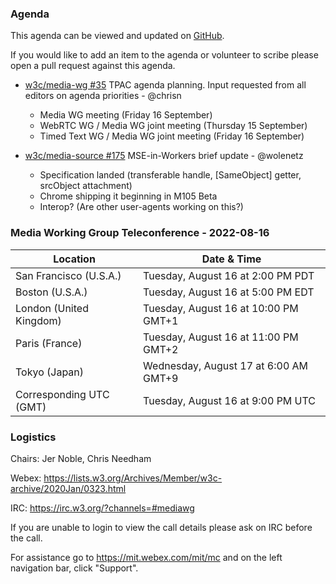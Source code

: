 ### Agenda

This agenda can be viewed and updated on [GitHub](https://github.com/w3c/media-wg/blob/main/meetings/2022-08-16-Media_Working_Group_Teleconference-agenda.md).

If you would like to add an item to the agenda or volunteer to scribe please open a pull request against this agenda.

* [w3c/media-wg #35](https://github.com/w3c/media-wg/issues/35) TPAC agenda planning. Input requested from all editors on agenda priorities - @chrisn
  * Media WG meeting (Friday 16 September)
  * WebRTC WG / Media WG joint meeting (Thursday 15 September)
  * Timed Text WG / Media WG joint meeting (Friday 16 September)

* [w3c/media-source #175](https://github.com/w3c/media-source/issues/175) MSE-in-Workers brief update - @wolenetz
  * Specification landed (transferable handle, [SameObject] getter, srcObject attachment)
  * Chrome shipping it beginning in M105 Beta
  * Interop? (Are other user-agents working on this?)

### Media Working Group Teleconference - 2022-08-16

| Location | Date & Time |
| -------- | ----------- |
| San Francisco (U.S.A.) | Tuesday, August 16 at 2:00 PM PDT |
| Boston (U.S.A.) | Tuesday, August 16 at 5:00 PM EDT |
| London (United Kingdom) | Tuesday, August 16 at 10:00 PM GMT+1 |
| Paris (France) | Tuesday, August 16 at 11:00 PM GMT+2 |
| Tokyo (Japan) | Wednesday, August 17 at 6:00 AM GMT+9 |
| Corresponding UTC (GMT) | Tuesday, August 16 at 9:00 PM UTC |

### Logistics

Chairs: Jer Noble, Chris Needham

Webex: https://lists.w3.org/Archives/Member/w3c-archive/2020Jan/0323.html

IRC: https://irc.w3.org/?channels=#mediawg

If you are unable to login to view the call details please ask on IRC before the call.

For assistance go to https://mit.webex.com/mit/mc  and on the left navigation bar, click "Support".

              
